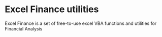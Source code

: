 Excel Finance utilities
=============

Excel Finance is a set of free-to-use excel VBA functions and utilities for Financial Analysis
